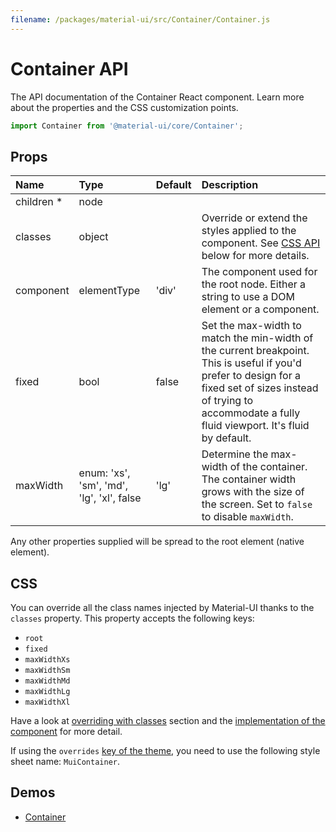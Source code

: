 ```yaml
---
filename: /packages/material-ui/src/Container/Container.js
---
```


<!--- This documentation is automatically generated, do not try to edit it. -->

# Container API

<p class="description">The API documentation of the Container React component. Learn more about the properties and the CSS customization points.</p>

```js
import Container from '@material-ui/core/Container';
```



## Props

| Name | Type | Default | Description |
|:-----|:-----|:--------|:------------|
| <span class="prop-name required">children *</span> | <span class="prop-type">node</span> |   |  |
| <span class="prop-name">classes</span> | <span class="prop-type">object</span> |   | Override or extend the styles applied to the component. See [CSS API](#css) below for more details. |
| <span class="prop-name">component</span> | <span class="prop-type">elementType</span> | <span class="prop-default">'div'</span> | The component used for the root node. Either a string to use a DOM element or a component. |
| <span class="prop-name">fixed</span> | <span class="prop-type">bool</span> | <span class="prop-default">false</span> | Set the max-width to match the min-width of the current breakpoint. This is useful if you'd prefer to design for a fixed set of sizes instead of trying to accommodate a fully fluid viewport. It's fluid by default. |
| <span class="prop-name">maxWidth</span> | <span class="prop-type">enum:&nbsp;'xs', 'sm', 'md', 'lg', 'xl', false<br></span> | <span class="prop-default">'lg'</span> | Determine the max-width of the container. The container width grows with the size of the screen. Set to `false` to disable `maxWidth`. |

Any other properties supplied will be spread to the root element (native element).

## CSS

You can override all the class names injected by Material-UI thanks to the `classes` property.
This property accepts the following keys:

- `root`
- `fixed`
- `maxWidthXs`
- `maxWidthSm`
- `maxWidthMd`
- `maxWidthLg`
- `maxWidthXl`

Have a look at [overriding with classes](/customization/overrides/#overriding-with-classes) section
and the [implementation of the component](https://github.com/mui-org/material-ui/blob/next/packages/material-ui/src/Container/Container.js)
for more detail.

If using the `overrides` [key of the theme](/customization/themes/#css),
you need to use the following style sheet name: `MuiContainer`.

## Demos

- [Container](/layout/container/)


